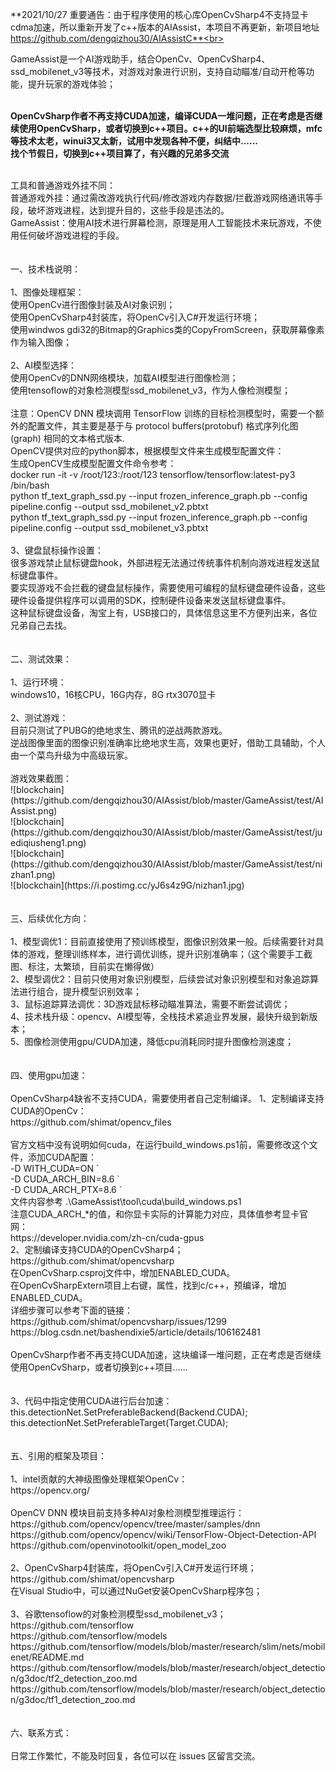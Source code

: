 **2021/10/27 重要通告：由于程序使用的核心库OpenCvSharp4不支持显卡cdma加速，所以重新开发了c++版本的AIAssist，本项目不再更新，新项目地址 https://github.com/dengqizhou30/AIAssistC**<br><br>

GameAssist是一个AI游戏助手，结合OpenCv、OpenCvSharp4、ssd_mobilenet_v3等技术，对游戏对象进行识别，支持自动瞄准/自动开枪等功能，提升玩家的游戏体验；</br>
</br>

**OpenCvSharp作者不再支持CUDA加速，编译CUDA一堆问题，正在考虑是否继续使用OpenCvSharp，或者切换到c++项目。c++的UI前端选型比较麻烦，mfc等技术太老，winui3又太新，试用中发现各种不便，纠结中......**</br>
**找个节假日，切换到c++项目算了，有兴趣的兄弟多交流**</br>

</br>
工具和普通游戏外挂不同：</br>
普通游戏外挂：通过需改游戏执行代码/修改游戏内存数据/拦截游戏网络通讯等手段，破坏游戏进程，达到提升目的，这些手段是违法的。</br>
GameAssist：使用AI技术进行屏幕检测，原理是用人工智能技术来玩游戏，不使用任何破坏游戏进程的手段。</br>
</br>
</br>
一、技术栈说明：</br>
</br>
1、图像处理框架：</br>
使用OpenCv进行图像封装及AI对象识别；</br>
使用OpenCvSharp4封装库，将OpenCv引入C#开发运行环境；</br>
使用windwos gdi32的Bitmap的Graphics类的CopyFromScreen，获取屏幕像素作为输入图像；</br>
</br>
2、AI模型选择：</br>
使用OpenCv的DNN网络模块，加载AI模型进行图像检测；</br>
使用tensoflow的对象检测模型ssd_mobilenet_v3，作为人像检测模型；</br>
</br>
注意：OpenCV DNN 模块调用 TensorFlow 训练的目标检测模型时，需要一个额外的配置文件，其主要是基于与 protocol buffers(protobuf) 格式序列化图(graph) 相同的文本格式版本.</br>
OpenCV提供对应的python脚本，根据模型文件来生成模型配置文件：</br>
生成OpenCV生成模型配置文件命令参考：</br>
docker run -it -v /root/123:/root/123 tensorflow/tensorflow:latest-py3 /bin/bash</br>
python tf_text_graph_ssd.py --input frozen_inference_graph.pb --config pipeline.config --output ssd_mobilenet_v2.pbtxt</br>
python tf_text_graph_ssd.py --input frozen_inference_graph.pb --config pipeline.config --output ssd_mobilenet_v3.pbtxt</br>
</br>
3、键盘鼠标操作设置：</br>
很多游戏禁止鼠标键盘hook，外部进程无法通过传统事件机制向游戏进程发送鼠标键盘事件。</br>
要实现游戏不会拦截的键盘鼠标操作，需要使用可编程的鼠标键盘硬件设备，这些硬件设备提供程序可以调用的SDK，控制硬件设备来发送鼠标键盘事件。</br>
这种鼠标键盘设备，淘宝上有，USB接口的，具体信息这里不方便列出来，各位兄弟自己去找。</br>
</br>
</br>
二、测试效果：</br>
</br>
1、运行环境：</br>
windows10，16核CPU，16G内存，8G rtx3070显卡</br>
</br>
2、测试游戏：</br>
目前只测试了PUBG的绝地求生、腾讯的逆战两款游戏。</br>
逆战图像里面的图像识别准确率比绝地求生高，效果也更好，借助工具辅助，个人由一个菜鸟升级为中高级玩家。</br>
</br>
游戏效果截图：</br>
![blockchain](https://github.com/dengqizhou30/AIAssist/blob/master/GameAssist/test/AIAssist.png)</br>
![blockchain](https://github.com/dengqizhou30/AIAssist/blob/master/GameAssist/test/juediqiusheng1.png)</br>
![blockchain](https://github.com/dengqizhou30/AIAssist/blob/master/GameAssist/test/nizhan1.png)</br>
![blockchain](https://i.postimg.cc/yJ6s4z9G/nizhan1.jpg)</br>
</br>
</br>
三、后续优化方向：</br>
</br>
1、模型调优1：目前直接使用了预训练模型，图像识别效果一般。后续需要针对具体的游戏，整理训练样本，进行调优训练，提升识别准确率；（这个需要手工截图、标注，太繁琐，目前实在懒得做）</br>
2、模型调优2：目前只使用对象识别模型，后续尝试对象识别模型和对象追踪算法进行组合，提升模型识别效率；</br>
3、鼠标追踪算法调优：3D游戏鼠标移动瞄准算法，需要不断尝试调优；</br>
4、技术栈升级：opencv、AI模型等，全栈技术紧追业界发展，最快升级到新版本；</br>
5、图像检测使用gpu/CUDA加速，降低cpu消耗同时提升图像检测速度；</br>
</br>
</br>
四、使用gpu加速：</br>
</br>
OpenCvSharp4缺省不支持CUDA，需要使用者自己定制编译。
1、定制编译支持CUDA的OpenCv：</br>
https://github.com/shimat/opencv_files</br>
</br>
官方文档中没有说明如何cuda，在运行build_windows.ps1前，需要修改这个文件，添加CUDA配置：</br>
          -D WITH_CUDA=ON `</br>
          -D CUDA_ARCH_BIN=8.6 `</br>
          -D CUDA_ARCH_PTX=8.6 `</br>
文件内容参考 .\GameAssist\tool\cuda\build_windows.ps1</br>
注意CUDA_ARCH_*的值，和你显卡实际的计算能力对应，具体值参考显卡官网：</br>
https://developer.nvidia.com/zh-cn/cuda-gpus
</br>
2、定制编译支持CUDA的OpenCvSharp4；</br>
https://github.com/shimat/opencvsharp</br>
在OpenCvSharp.csproj文件中，增加ENABLED_CUDA。</br>
在OpenCvSharpExtern项目上右键，属性，找到c/c++，预编译，增加ENABLED_CUDA。</br>
详细步骤可以参考下面的链接：
https://github.com/shimat/opencvsharp/issues/1299</br>
https://blog.csdn.net/bashendixie5/article/details/106162481</br>
</br>
OpenCvSharp作者不再支持CUDA加速，这块编译一堆问题，正在考虑是否继续使用OpenCvSharp，或者切换到c++项目......</br>
</br>
</br>
3、代码中指定使用CUDA进行后台加速：</br>
this.detectionNet.SetPreferableBackend(Backend.CUDA);</br>
this.detectionNet.SetPreferableTarget(Target.CUDA);</br>
</br>
</br>
五、引用的框架及项目：</br>
</br>
1、intel贡献的大神级图像处理框架OpenCv：</br>
https://opencv.org/</br>
</br>
OpenCV DNN 模块目前支持多种AI对象检测模型推理运行：</br>
https://github.com/opencv/opencv/tree/master/samples/dnn</br>
https://github.com/opencv/opencv/wiki/TensorFlow-Object-Detection-API</br>
https://github.com/openvinotoolkit/open_model_zoo</br>
</br>
2、OpenCvSharp4封装库，将OpenCv引入C#开发运行环境；</br>
https://github.com/shimat/opencvsharp</br>
在Visual Studio中，可以通过NuGet安装OpenCvSharp程序包；</br>
</br>
3、谷歌tensoflow的对象检测模型ssd_mobilenet_v3；</br>
https://github.com/tensorflow</br>
https://github.com/tensorflow/models</br>
https://github.com/tensorflow/models/blob/master/research/slim/nets/mobilenet/README.md</br>
https://github.com/tensorflow/models/blob/master/research/object_detection/g3doc/tf2_detection_zoo.md</br>
https://github.com/tensorflow/models/blob/master/research/object_detection/g3doc/tf1_detection_zoo.md</br>
</br>
</br>
六、联系方式：</br>
</br>
日常工作繁忙，不能及时回复，各位可以在 issues 区留言交流。


